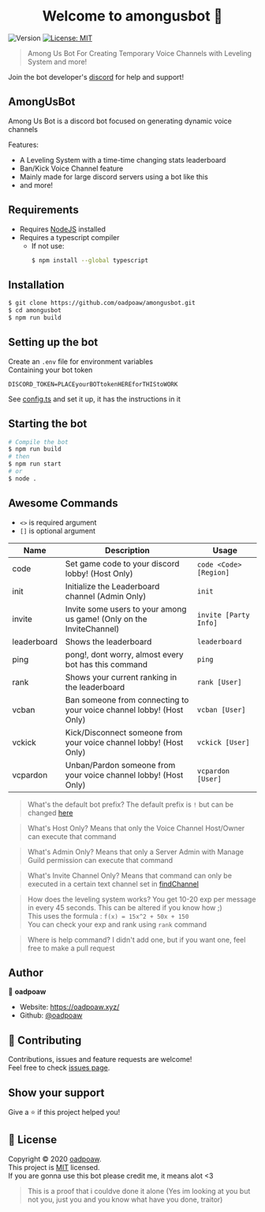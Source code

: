 <h1 align="center">Welcome to amongusbot 👋</h1>
<p>
  <img alt="Version" src="https://img.shields.io/badge/version-1.0.0-blue.svg?cacheSeconds=2592000" />
  <a href="https://github.com/oadpoaw/amongusbot/blob/master/LICENSE" target="_blank">
    <img alt="License: MIT" src="https://img.shields.io/badge/License-MIT-yellow.svg" />
  </a>
</p>

> Among Us Bot For Creating Temporary Voice Channels with Leveling System and more!

Join the bot developer's [discord](https://discord.gg/9X5DVWT) for help and support!

## AmongUsBot
Among Us Bot is a discord bot focused on generating dynamic voice channels 

Features:
- A Leveling System with a time-time changing stats leaderboard
- Ban/Kick Voice Channel feature
- Mainly made for large discord servers using a bot like this
- and more!


## Requirements

- Requires [NodeJS](https://nodejs.org/) installed
- Requires a typescript compiler
  - If not use:
    ```sh
    $ npm install --global typescript
    ```

## Installation

```sh
$ git clone https://github.com/oadpoaw/amongusbot.git
$ cd amongusbot
$ npm run build
```

## Setting up the bot

Create an `.env` file for environment variables <br>
Containing your bot token
```env
DISCORD_TOKEN=PLACEyourBOTtokenHEREforTHIStoWORK
```

See [config.ts](/src/Bot.ts) and set it up, it has the instructions in it

## Starting the bot

```sh
# Compile the bot
$ npm run build
# then
$ npm run start
# or
$ node .
```

## Awesome Commands

- `<>` is required argument
- `[]` is optional argument

| Name        | Description                                                          | Usage                  |
| ----------- | -------------------------------------------------------------------- | ---------------------- |
| code        | Set game code to your discord lobby! (Host Only)                     | `code <Code> [Region]` |
| init        | Initialize the Leaderboard channel (Admin Only)                      | `init`                 |
| invite      | Invite some users to your among us game! (Only on the InviteChannel) | `invite [Party Info]`  |
| leaderboard | Shows the leaderboard                                                | `leaderboard`          |
| ping        | pong!, dont worry, almost every bot has this command                 | `ping`                 |
| rank        | Shows your current ranking in the leaderboard                        | `rank [User]`          |
| vcban       | Ban someone from connecting to your voice channel lobby! (Host Only) | `vcban [User]`         |
| vckick      | Kick/Disconnect someone from your voice channel lobby! (Host Only)   | `vckick [User]`        |
| vcpardon    | Unban/Pardon someone from your voice channel lobby! (Host Only)      | `vcpardon [User]`      |

> What's the default bot prefix?
The default prefix is `!` but can be changed [here](src/config.ts)

> What's Host Only?
Means that only the Voice Channel Host/Owner can execute that command

> What's Admin Only?
Means that only a Server Admin with Manage Guild permission can execute that command

> What's Invite Channel Only?
Means that command can only be executed in a certain text channel set in [findChannel](src/config.ts)

> How does the leveling system works?
You get 10-20 exp per message in every 45 seconds. This can be altered if you know how ;) <br>
This uses the formula : `f(x) = 15x^2 + 50x + 150` <br>
You can check your exp and rank using `rank` command

> Where is help command?
I didn't add one, but if you want one, feel free to make a pull request


## Author

👤 **oadpoaw**

* Website: https://oadpoaw.xyz/
* Github: [@oadpoaw](https://github.com/oadpoaw)

## 🤝 Contributing

Contributions, issues and feature requests are welcome!<br />Feel free to check [issues page](https://github.com/oadpoaw/amongusbot/issues). 

## Show your support

Give a ⭐️ if this project helped you!

## 📝 License

Copyright © 2020 [oadpoaw](https://github.com/oadpoaw).<br />
This project is [MIT](https://github.com/oadpoaw/amongusbot/blob/master/LICENSE) licensed. <br>
If you are gonna use this bot please credit me, it means alot <3


> This is a proof that i couldve done it alone (Yes im looking at you but not you, just you and you know what have you done, traitor)